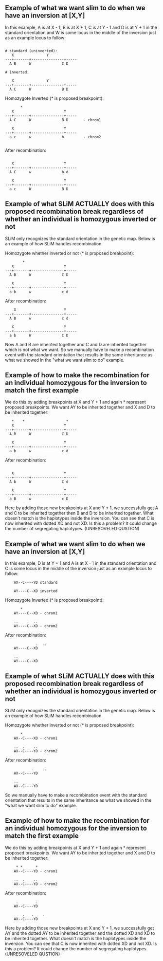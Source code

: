 ## Example of what we want slim to do when we have an inversion at [X,Y]   
In this example, A is at X - 1, B is at X + 1, C is at Y - 1 and D is at Y + 1 in the standard orientation and W is some locus in the middle of the inversion just as an example locus to follow: 
```	

# standard (uninverted):
   X  			   Y
---+-------+---------------+-----
  A B      W              C D

# inverted:

   X  			   Y
---+-------+---------------+-----
  A C      W              B D

```

Homozygote Inverted (* is proposed breakpoint):
```
	   *  
   X  			   		   Y
---+-------+---------------+-----
  A C      W              B D       - chrom1

   X  			   		   Y
---+-------+---------------+-----
  a c      w              b     	- chrom2
	
```

After recombination:
```

   X  			   		   Y
---+-------+---------------+-----
  A C      w              b d       

   X  			   		   Y
---+-------+---------------+-----
  a c      W              B D    	

```

## Example of what SLiM ACTUALLY does with this proposed recombination break regardless of whether an individual is homozygous inverted or not  
SLiM only recognizes the standard orientation in the genetic map. Below is an example of how SLiM handles recombination. 

Homozygote whether inverted or not (* is proposed breakpoint):
```
   		*
   X  			  		   Y
---+-------+---------------+-----
  A B      W              C D

   X  			  		   Y
---+-------+---------------+-----
  a b      w              c d

```
After recombination:
```   
    X  			  		   Y
---+-------+---------------+-----
  A B      w              c d

   X  			  		   Y
---+-------+---------------+-----
  a b      W              C D

```
Now A and B are inherited together and C and D are inherited together which is not what we want. So we manually have to make a recombination event with the standard orientation that results in the same inheritance as what we showed in the "what we want slim to do" example.

## Example of how to make the recombination for an individual homozygous for the inversion to match the first example  
We do this by adding breakpoints at X and Y + 1 and again * represent proposed breakpoints. We want AY to be inherited together and X and D to be inherited together:  
```
   *	*				    *
   X  			  		   Y
---+-------+---------------+-----
  A B      W              C D

   X  			  		   Y
---+-------+---------------+-----
  a b      w              c d

```

After recombination:
```
   		
   X  			  		   Y
---+-------+---------------+-----
  A b      W              C d

   X  			  		   Y
---+-------+---------------+-----
  a B      w              c D

```
																	   
Here by adding those new breakpoints at X and Y + 1, we successfully get A and C to be inherited together then B and D to be inherited together. What doesn't match is the haplotypes inside the inversion. You can see that C is now inherited with dotted XD and not XD. Is this a problem? It could change the number of segregating haplotypes. (UNRESOVELED QUSTION)


## Example of what we want slim to do when we have an inversion at [X,Y]   
In this example, D is at Y + 1 and A is at X - 1 in the standard orientation and C is some locus in the middle of the inversion just as an example locus to follow: 
```	
	AX--C----YD standard

	AY----C--XD inverted
```

Homozygote Inverted (* is proposed breakpoint):
```
	   *  
	AY----C--XD - chrom1

	..    .  ..
	AY----C--XD - chrom2
```

After recombination:
```
      	      .  ..
	AY----C--XD

	..    
	AY----C--XD

```


## Example of what SLiM ACTUALLY does with this proposed recombination break regardless of whether an individual is homozygous inverted or not  
SLiM only recognizes the standard orientation in the genetic map. Below is an example of how SLiM handles recombination. 

Homozygote whether inverted or not (* is proposed breakpoint):
```
	   *  
	AX--C----XD - chrom1

	..  .    ..
	AX--C----YD - chrom2

```
After recombination:
```   
       	    .    ..
	AX--C----YD

	..    
	AX--C----YD

```
So we manually have to make a recombination event with the standard orientation that results in the same inheritance as what we showed in the "what we want slim to do" example.


## Example of how to make the recombination for an individual homozygous for the inversion to match the first example  
We do this by adding breakpoints at X and Y + 1 and again * represent proposed breakpoints. We want AY to be inherited together and X and D to be inherited together:  
```
	 * *      *
	AX--C----YD - chrom1

	..  .    ..
	AX--C----YD - chrom2
```

After recombination:
```
	 .        .
	AX--C----YD

        .   .    .
	AX--C----YD
```
																	   
Here by adding those new breakpoints at X and Y + 1, we successfully get AY and the dotted AY to be inherited together and the dotted XD and XD to be inherited together. What doesn't match is the haplotypes inside the inversion. You can see that C is now inherited with dotted XD and not XD. Is this a problem? It could change the number of segregating haplotypes. (UNRESOVELED QUSTION)
